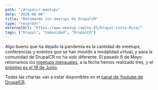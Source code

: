 ```yaml
---
path: "/drupalcr-meetups"
date: "2020-06-06"
title: "Retomando los meetups de DrupalCR"
type: "recordar"
externalUrl: "https://www.meetup.com/es-ES/Drupal-Costa-Rica/"
tags: ["Drupal", "Comunidad", "DrupalCR"]
---
```


Algo bueno que ha dejado la pandemia es la cantidad de meetups, conferencias y eventos que se han movido a modalidad virtual, y para la comunidad de DrupalCR no ha sido diferente. El pasado 6 de Mayo retomamos los [meetups mensuales](https://www.meetup.com/es-ES/Drupal-Costa-Rica/), a la fecha hemos realizado tres, y el [pr&oacute;ximo es el 18 de Junio](https://www.meetup.com/es-ES/Drupal-Costa-Rica/events/270982150/).

Todas las charlas van a estar disponibles en el [canal de Youtube de DrupalCR](https://www.youtube.com/channel/UCp8kO8PCL7ehk26vcuLwlmA).
